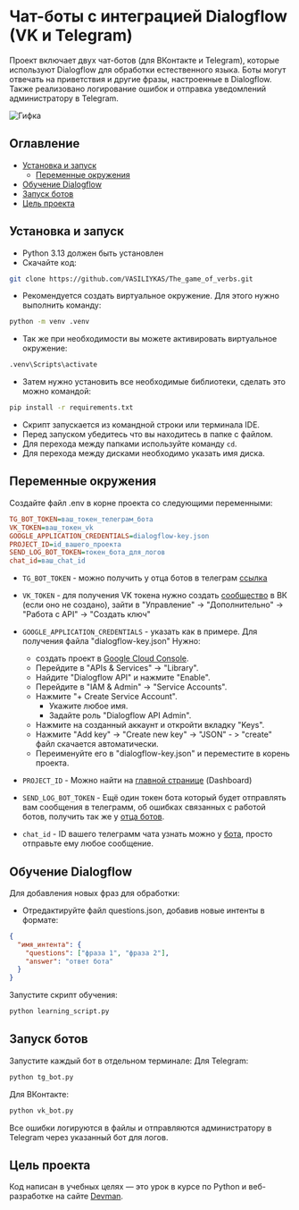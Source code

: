 # Чат-боты с интеграцией Dialogflow (VK и Telegram)

Проект включает двух чат-ботов (для ВКонтакте и Telegram), которые используют Dialogflow для обработки естественного языка. Боты могут отвечать на приветствия и другие фразы, настроенные в Dialogflow. Также реализовано логирование ошибок и отправка уведомлений администратору в Telegram.

![Гифка](https://media4.giphy.com/media/v1.Y2lkPTc5MGI3NjExcnpmbzM1OG42cjJhNjN0YXUyMGs2aWUzcmFzeXVvdjZ3OHVzZzJnZiZlcD12MV9pbnRlcm5hbF9naWZfYnlfaWQmY3Q9Zw/PNXw5ourrV5MAyZMrI/giphy.gif)

## Оглавление

- [Установка и запуск](#установка-и-запуск)
    - [Переменные окружения](#переменные-окружения)
- [Обучение Dialogflow](#обучение-dialogflow)
- [Запуск ботов](#запуск-ботов)
- [Цель проекта](#цель-проекта)

## Установка и запуск

- Python 3.13 должен быть установлен
- Скачайте код:
```bash
git clone https://github.com/VASILIYKAS/The_game_of_verbs.git
```
- Рекомендуется создать виртуальное окружение. Для этого нужно выполнить команду: 
```bash
python -m venv .venv
```
- Так же при необходимости вы можете активировать виртуальное окружение:
```bash
.venv\Scripts\activate
```
- Затем нужно установить все необходимые библиотеки, сделать это можно командой: 
```bash
pip install -r requirements.txt
```

- Скрипт запускается из командной строки или терминала IDE. 
- Перед запуском убедитесь что вы находитесь в папке с файлом.
- Для перехода между папками используйте команду `cd`. 
- Для перехода между дисками необходимо указать имя диска.

## Переменные окружения

Создайте файл .env в корне проекта со следующими переменными:
```ini
TG_BOT_TOKEN=ваш_токен_телеграм_бота
VK_TOKEN=ваш_токен_vk
GOOGLE_APPLICATION_CREDENTIALS=dialogflow-key.json
PROJECT_ID=id_вашего_проекта
SEND_LOG_BOT_TOKEN=токен_бота_для_логов
chat_id=ваш_chat_id
```

- `TG_BOT_TOKEN` - можно получить у отца ботов в телеграм [ссылка](https://t.me/BotFather)

- `VK_TOKEN` - для получения VK токена нужно создать [сообщество](https://vk.com/groups) в ВК (если оно не создано), зайти в "Управление" -> "Дополнительно" -> "Работа с API" -> "Создать ключ"

- `GOOGLE_APPLICATION_CREDENTIALS` - указать как в примере. Для получения файла "dialogflow-key.json" Нужно: 
    - создать проект в [Google Cloud Console](https://console.cloud.google.com/).
    - Перейдите в "APIs & Services" -> "Library".
    - Найдите "Dialogflow API" и нажмите "Enable".
    - Перейдите в "IAM & Admin" -> "Service Accounts".
    - Нажмите "+ Create Service Account". 
        - Укажите любое имя.
        - Задайте роль "Dialogflow API Admin".
    - Нажмите на созданный аккаунт и откройти вкладку "Keys".
    - Нажмите "Add key" -> "Create new key" -> "JSON" - > "create" файл скачается автоматически.
    - Переименуйте его в "dialogflow-key.json" и переместите в корень проекта.

- `PROJECT_ID` - Можно найти на [главной странице](https://console.cloud.google.com/) (Dashboard)
- `SEND_LOG_BOT_TOKEN` - Ещё один токен бота который будет отправлять вам сообщения в телеграмм, об ошибках связанных с работой ботов, получить так же у [отца ботов](https://t.me/BotFather). 

- `chat_id` - ID вашего телеграмм чата узнать можно у [бота](https://t.me/userinfobot), просто отправьте ему любое сообщение.

## Обучение Dialogflow

Для добавления новых фраз для обработки:
- Отредактируйте файл questions.json, добавив новые интенты в формате:
```json
{
  "имя_интента": {
    "questions": ["фраза 1", "фраза 2"],
    "answer": "ответ бота"
  }
}
```
Запустите скрипт обучения:
```bash
python learning_script.py
```

## Запуск ботов

Запустите каждый бот в отдельном терминале:
Для Telegram:
```bash
python tg_bot.py
```

Для ВКонтакте:
```bash
python vk_bot.py
```
Все ошибки логируются в файлы и отправляются администратору в Telegram через указанный бот для логов.

## Цель проекта

Код написан в учебных целях — это урок в курсе по Python и веб-разработке на сайте [Devman](https://dvmn.org).
    